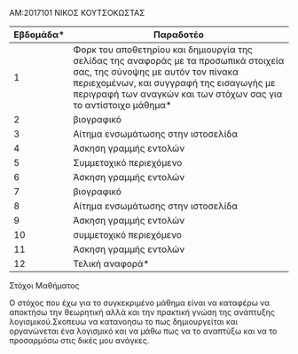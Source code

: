 AM:2017101
ΝΙΚΟΣ ΚΟΥΤΣΟΚΩΣΤΑΣ


| Εβδομάδα* | Παραδοτέο |
| --- | --- |
| 1 | Φορκ του αποθετηρίου και δημιουργία της σελίδας της αναφοράς με τα προσωπικά στοιχεία σας, της σύνοψης με αυτόν τον πίνακα περιεχομένων, και συγγραφή της εισαγωγής με περιγραφή των αναγκών και των στόχων σας για το αντίστοιχο μάθημα* |
| 2 | βιογραφικό |
| 3 | Αίτημα ενσωμάτωσης στην ιστοσελίδα |
| 4 | Άσκηση γραμμής εντολών |
| 5 | Συμμετοχικό περιεχόμενο |
| 6 | Άσκηση γραμμής εντολών |
| 7 | βιογραφικό |
| 8 | Αίτημα ενσωμάτωσης στην ιστοσελίδα |
| 9 | Άσκηση γραμμής εντολών |
| 10 | συμμετοχικό περιεχόμενο |
| 11 | Άσκηση γραμμής εντολών |
| 12 | Τελική αναφορά* |


Στόχοι Μαθήματος

Ο στόχος που έχω για το συγκεκριμένο μάθημα είναι να καταφέρω να αποκτήσω την θεωρητική αλλά  και την πρακτική γνώση της ανάπτυξης λογισμικού.Σκοπευω να κατανοησω το πως δημιουργείται και οργανώνεται ένα λογισμικό και να μάθω πως να το αναπτύξω και να το προσαρμόσω στις δικές μου ανάγκες.
